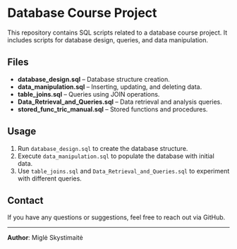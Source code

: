 # Database Course Project

This repository contains SQL scripts related to a database course project. It includes scripts for database design, queries, and data manipulation.

## Files

- **database_design.sql** – Database structure creation.
- **data_manipulation.sql** – Inserting, updating, and deleting data.
- **table_joins.sql** – Queries using JOIN operations.
- **Data_Retrieval_and_Queries.sql** – Data retrieval and analysis queries.
- **stored_func_tric_manual.sql** – Stored functions and procedures.

## Usage

1. Run `database_design.sql` to create the database structure.
2. Execute `data_manipulation.sql` to populate the database with initial data.
3. Use `table_joins.sql` and `Data_Retrieval_and_Queries.sql` to experiment with different queries.

## Contact

If you have any questions or suggestions, feel free to reach out via GitHub.

---

**Author**: Miglė Skystimaitė
